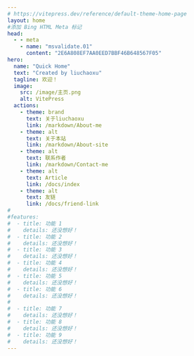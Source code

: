 ```yaml
---
# https://vitepress.dev/reference/default-theme-home-page
layout: home
#添加 Bing HTML Meta 标记
head:
  - - meta
    - name: "msvalidate.01"
      content: "2E6A808EF7AA0EED7BBF46B648567F05"
hero:
  name: "Quick Home"
  text: "Created by liuchaoxu"
  tagline: 欢迎！
  image:
    src: /image/主页.png
    alt: VitePress
  actions:
    - theme: brand
      text: 关于liuchaoxu
      link: /markdown/About-me
    - theme: alt
      text: 关于本站
      link: /markdown/About-site
    - theme: alt
      text: 联系作者
      link: /markdown/Contact-me
    - theme: alt
      text: Article
      link: /docs/index
    - theme: alt
      text: 友链
      link: /docs/friend-link
#
#features:
#  - title: 功能 1
#    details: 还没想好！
#  - title: 功能 2
#    details: 还没想好！
#  - title: 功能 3
#    details: 还没想好！
#  - title: 功能 4
#    details: 还没想好！
#  - title: 功能 5
#    details: 还没想好！
#  - title: 功能 6
#    details: 还没想好！
#    
#  - title: 功能 7
#    details: 还没想好！
#  - title: 功能 8
#    details: 还没想好！
#  - title: 功能 9
#    details: 还没想好！
---
```


[//]: # (<MyVideo src="./video/video1.mp4" pic="./image/moren.jpg" />)
<MyVideo src="https://upos-sz-mirrorcos.bilivideo.com/upgcxcode/14/74/1543137414/1543137414-1-192.mp4?e=ig8euxZM2rNcNbRVnwdVhwdlhWd3hwdVhoNvNC8BqJIzNbfq9rVEuxTEnE8L5F6VnEsSTx0vkX8fqJeYTj_lta53NCM=&uipk=5&nbs=1&deadline=1717581232&gen=playurlv2&os=bcache&oi=2584261250&trid=0000d810855cb8fe4bb4a03ebcd84b1cce4eO&mid=0&platform=html5&og=cos&upsig=7091fb5d6c63bc2521fb9c4c49a4f06d&uparams=e,uipk,nbs,deadline,gen,os,oi,trid,mid,platform,og&cdnid=7269&bvc=vod&nettype=1&orderid=0,3&buvid=&build=7330300&f=O_0_0&bw=108805&logo=80000000" pic="./image/moren.jpg" />

<MyComment/>



